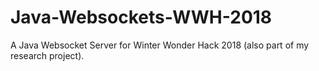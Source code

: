 # Java-Websockets-WWH-2018
A Java Websocket Server for Winter Wonder Hack 2018 (also part of my research project).
